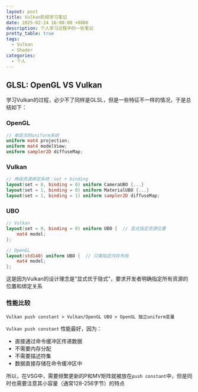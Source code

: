 ```yaml
---
layout: post
title: Vulkan阶段学习笔记
date: 2025-02-24 16:00:00 +0800
description: 个人学习过程中的一些笔记
pretty_table: true
tags:
  - Vulkan
  - Shader
categories:
  - 个人
---
```


## GLSL: OpenGL VS Vulkan

学习Vulkan的过程，必少不了同样是GLSL，但是一些特征不一样的情况，于是总结如下：

### OpenGL

```GLSL
// 单层次的uniform系统
uniform mat4 projection;
uniform mat4 modelView;
uniform sampler2D diffuseMap;
```

### Vulkan

```GLSL
// 两级资源绑定系统：set + binding
layout(set = 0, binding = 0) uniform CameraUBO {...}
layout(set = 1, binding = 0) uniform MaterialUBO {...}
layout(set = 1, binding = 1) uniform sampler2D diffuseMap;
```

### UBO

```GLSL
// Vulkan
layout(set = 0, binding = 0) uniform UBO {  // 显式指定资源位置
    mat4 model;
};

// OpenGL
layout(std140) uniform UBO {  // 只需指定内存布局
    mat4 model;
};
```

这是因为Vulkan的设计理念是"显式优于隐式"，要求开发者明确指定所有资源的位置和绑定关系

### 性能比较

`Vulkan push constant > Vulkan/OpenGL UBO > OpenGL 独立uniform变量`

`Vulkan push constant` 性能最好，因为：

- 直接通过命令缓冲区传递数据
- 不需要内存分配
- 不需要描述符集
- 数据直接存储在命令缓冲区中

所以，在VSG中，需要频繁更新的P和MV矩阵就被放在`push constant`中，但是同时也需要注意其小容量（通常128-256字节）的特点